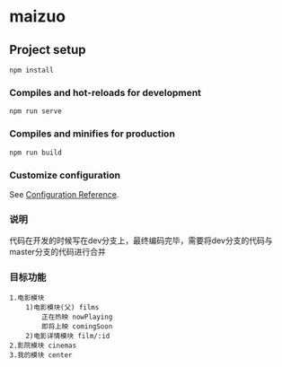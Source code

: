 # maizuo

## Project setup
```
npm install
```

### Compiles and hot-reloads for development
```
npm run serve
```

### Compiles and minifies for production 
```
npm run build
```

### Customize configuration
See [Configuration Reference](https://cli.vuejs.org/config/).

### 说明

​	代码在开发的时候写在dev分支上，最终编码完毕，需要将dev分支的代码与master分支的代码进行合并

### 目标功能
    1.电影模块
    	1)电影模块(父) films
    		正在热映 nowPlaying
    		即将上映 comingSoon
    	2)电影详情模块 film/:id
    2.影院模块 cinemas
    3.我的模块 center

